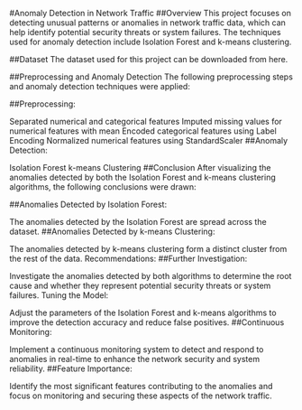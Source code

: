 #Anomaly Detection in Network Traffic
##Overview
This project focuses on detecting unusual patterns or anomalies in network traffic data, which can help identify potential security threats or system failures. The techniques used for anomaly detection include Isolation Forest and k-means clustering.

##Dataset
The dataset used for this project can be downloaded from here.

##Preprocessing and Anomaly Detection
The following preprocessing steps and anomaly detection techniques were applied:

##Preprocessing:

Separated numerical and categorical features
Imputed missing values for numerical features with mean
Encoded categorical features using Label Encoding
Normalized numerical features using StandardScaler
##Anomaly Detection:

Isolation Forest
k-means Clustering
##Conclusion
After visualizing the anomalies detected by both the Isolation Forest and k-means clustering algorithms, the following conclusions were drawn:

##Anomalies Detected by Isolation Forest:

The anomalies detected by the Isolation Forest are spread across the dataset.
##Anomalies Detected by k-means Clustering:

The anomalies detected by k-means clustering form a distinct cluster from the rest of the data.
Recommendations:
##Further Investigation:

Investigate the anomalies detected by both algorithms to determine the root cause and whether they represent potential security threats or system failures.
Tuning the Model:

Adjust the parameters of the Isolation Forest and k-means algorithms to improve the detection accuracy and reduce false positives.
##Continuous Monitoring:

Implement a continuous monitoring system to detect and respond to anomalies in real-time to enhance the network security and system reliability.
##Feature Importance:

Identify the most significant features contributing to the anomalies and focus on monitoring and securing these aspects of the network traffic.
